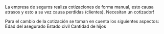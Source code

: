 La empresa de seguros realiza cotizaciones de forma manual, esto causa 
atrasos y esto a su vez causa perdidas (clientes). Necesitan un 
cotizador! 

Para el cambio de la cotización se toman en cuenta los 
siguientes aspectos:
Edad del asegurado
Estado civil
Cantidad de hijos

